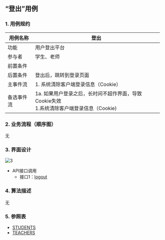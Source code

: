## “登出”用例

### 1. 用例规约

用例名称 | 登出
---|---
功能 | 用户登出平台
参与者 | 学生、老师
前置条件 | 
后置条件 | 登出后，跳转到登录页面
主事件流 | 1. 系统清除客户端登录信息（Cookie）
备选事件流 | 1a. 如果用户登录之后，长时间不超作界面，导致Cookie失效  <br>1.系统清除客户端登录信息（Cookie)

### 2. 业务流程（顺序图）
无

### 3. 界面设计
![3](C:\Users\Administrator\Desktop\test6\ui\截图\3.png)
- API接口调用
    - 接口1：[logout](../接口/loginout.md)

### 4. 算法描述
无


### 5. 参照表
- [STUDENTS](../数据库设计.md)
- [TEACHERS](../数据库设计.md)

